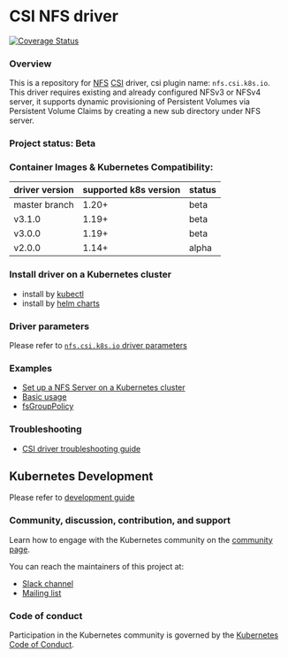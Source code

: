 # CSI NFS driver
[![Coverage Status](https://coveralls.io/repos/github/kubernetes-csi/csi-driver-nfs/badge.svg?branch=master)](https://coveralls.io/github/kubernetes-csi/csi-driver-nfs?branch=master)

### Overview

This is a repository for [NFS](https://en.wikipedia.org/wiki/Network_File_System) [CSI](https://kubernetes-csi.github.io/docs/) driver, csi plugin name: `nfs.csi.k8s.io`. This driver requires existing and already configured NFSv3 or NFSv4 server, it supports dynamic provisioning of Persistent Volumes via Persistent Volume Claims by creating a new sub directory under NFS server.

### Project status: Beta

### Container Images & Kubernetes Compatibility:
|driver version  | supported k8s version | status |
|----------------|-----------------------|--------|
|master branch   | 1.20+                 | beta   |
|v3.1.0          | 1.19+                 | beta   |
|v3.0.0          | 1.19+                 | beta   |
|v2.0.0          | 1.14+                 | alpha  |

### Install driver on a Kubernetes cluster
 - install by [kubectl](./docs/install-nfs-csi-driver.md)
 - install by [helm charts](./charts)

### Driver parameters
Please refer to [`nfs.csi.k8s.io` driver parameters](./docs/driver-parameters.md)

### Examples
 - [Set up a NFS Server on a Kubernetes cluster](./deploy/example/nfs-provisioner/README.md)
 - [Basic usage](./deploy/example/README.md)
 - [fsGroupPolicy](./deploy/example/fsgroup)

### Troubleshooting
 - [CSI driver troubleshooting guide](./docs/csi-debug.md) 

## Kubernetes Development
Please refer to [development guide](./docs/csi-dev.md)

### Community, discussion, contribution, and support

Learn how to engage with the Kubernetes community on the [community page](http://kubernetes.io/community/).

You can reach the maintainers of this project at:

- [Slack channel](https://kubernetes.slack.com/messages/sig-storage)
- [Mailing list](https://groups.google.com/forum/#!forum/kubernetes-sig-storage)

### Code of conduct

Participation in the Kubernetes community is governed by the [Kubernetes Code of Conduct](code-of-conduct.md).

[owners]: https://git.k8s.io/community/contributors/guide/owners.md
[Creative Commons 4.0]: https://git.k8s.io/website/LICENSE
